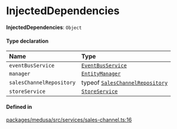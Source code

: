 # InjectedDependencies

 **InjectedDependencies**: `Object`

#### Type declaration

| Name | Type |
| :------ | :------ |
| `eventBusService` | [`EventBusService`](../classes/EventBusService.md) |
| `manager` | [`EntityManager`](../classes/EntityManager.md) |
| `salesChannelRepository` | typeof [`SalesChannelRepository`](../index.md#saleschannelrepository) |
| `storeService` | [`StoreService`](../classes/StoreService.md) |

#### Defined in

[packages/medusa/src/services/sales-channel.ts:16](https://github.com/medusajs/medusa/blob/3d9f5ae63/packages/medusa/src/services/sales-channel.ts#L16)
